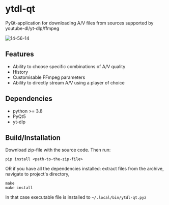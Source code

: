 # ytdl-qt
PyQt-application for downloading A/V files from sources supported by youtube-dl/yt-dlp/ffmpeg

![14-56-14](https://user-images.githubusercontent.com/101254975/159693738-c4da9696-0812-47bc-abb1-9495f65c230a.png)
## Features
- Ability to choose specific combinations of A/V quality
- History
- Customisable FFmpeg parameters
- Ability to directly stream A/V using a player of choice
## Dependencies
- python >= 3.8
- PyQt5
- yt-dlp
## Build/Installation
Download zip-file with the source code. Then run:

```
pip install <path-to-the-zip-file>
```

OR if you have all the dependencies installed: extract files from the archive, navigate to project's directory,

```
make
make install
```
In that case executable file is installed to `~/.local/bin/ytdl-qt.pyz`
